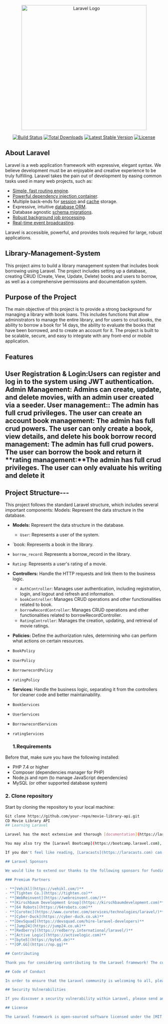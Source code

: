 <p align="center"><a href="https://laravel.com" target="_blank"><img src="https://raw.githubusercontent.com/laravel/art/master/logo-lockup/5%20SVG/2%20CMYK/1%20Full%20Color/laravel-logolockup-cmyk-red.svg" width="400" alt="Laravel Logo"></a></p>

<p align="center">
<a href="https://github.com/laravel/framework/actions"><img src="https://github.com/laravel/framework/workflows/tests/badge.svg" alt="Build Status"></a>
<a href="https://packagist.org/packages/laravel/framework"><img src="https://img.shields.io/packagist/dt/laravel/framework" alt="Total Downloads"></a>
<a href="https://packagist.org/packages/laravel/framework"><img src="https://img.shields.io/packagist/v/laravel/framework" alt="Latest Stable Version"></a>
<a href="https://packagist.org/packages/laravel/framework"><img src="https://img.shields.io/packagist/l/laravel/framework" alt="License"></a>
</p>

## About Laravel

Laravel is a web application framework with expressive, elegant syntax. We believe development must be an enjoyable and creative experience to be truly fulfilling. Laravel takes the pain out of development by easing common tasks used in many web projects, such as:

- [Simple, fast routing engine](https://laravel.com/docs/routing).
- [Powerful dependency injection container](https://laravel.com/docs/container).
- Multiple back-ends for [session](https://laravel.com/docs/session) and [cache](https://laravel.com/docs/cache) storage.
- Expressive, intuitive [database ORM](https://laravel.com/docs/eloquent).
- Database agnostic [schema migrations](https://laravel.com/docs/migrations).
- [Robust background job processing](https://laravel.com/docs/queues).
- [Real-time event broadcasting](https://laravel.com/docs/broadcasting).

Laravel is accessible, powerful, and provides tools required for large, robust applications.



## Library-Management-System

This project aims to build a library management system that includes book borrowing using Laravel. The project includes setting up a database, creating CRUD (Create, View, Update, Delete) books and users to borrow, as well as a comprehensive permissions and documentation system.

## Purpose of the Project
The main objective of this project is to provide a strong background for managing a library with book loans. This includes functions that allow administrators to manage the entire library, and for users to crud books, the ability to borrow a book for 14 days, the ability to evaluate the books that have been borrowed, and to create an account for it. The project is built to be scalable, secure, and easy to integrate with any front-end or mobile application.
## Features
**User Registration & Login**:Users can register and log in to the system using JWT authentication.
**Admin Management:** Admins can create, update, and delete movies, with an admin user created via a seeder.
**User management:**: The admin has full crud privileges. The user can create an account 
**book management:** The admin has full crud powers. The user can only create a book, view details, and delete his book
**borrow record management:** The admin has full crud powers. The user can borrow the book and return it
**rating management:**The admin has full crud privileges. The user can only evaluate his writing and delete it
---
## Project Structure---
This project follows the standard Laravel structure, which includes several important components:
Models: Represent the data structure in the database.

- **Models:** Represent the data structure in the database.
   - `User`: Represents a user of the system.
- `book: Represents a book in the library.
- `borrow_record`: Represents a borrow_record in the library.
- `Rating`: Represents a user's rating of a movie.

- **Controllers:** Handle the HTTP requests and link them to the business logic.
  - `AuthController`: Manages user authentication, including registration, login, and logout and refresh and information.
  - `bookController`: Manages CRUD operations and other functionalities related to book.
  - `borrowRecordController`: Manages CRUD operations and other functionalities related to borrowRecordController.
  - `RatingController`: Manages the creation, updating, and retrieval of movie ratings.
- **Policies:** Define the authorization rules, determining who can perform what actions on certain resources.
- `BookPolicy`
- `UserPolicy`
- `BorrowrecordPolicy`
- `ratingPolicy`

- **Services:** Handle the business logic, separating it from the controllers for cleaner code and better maintainability.
- `BookServices`
- `UserServices`
- `BorrowrecordServices`
- `ratingServices`

  ### 1.Requirements

Before that, make sure you have the following installed:

- PHP 7.4 or higher
- Composer (dependencies manager for PHP)
- Node.js and npm (to manage JavaScript dependencies)
- MySQL (or other supported database system)

### 2. Clone repository

Start by cloning the repository to your local machine:

``` bash
Git clone https://github.com/your-repo/movie-library-api.git
CD Movie Library API
## Learning Laravel

Laravel has the most extensive and thorough [documentation](https://laravel.com/docs) and video tutorial library of all modern web application frameworks, making it a breeze to get started with the framework.

You may also try the [Laravel Bootcamp](https://bootcamp.laravel.com), where you will be guided through building a modern Laravel application from scratch.

If you don't feel like reading, [Laracasts](https://laracasts.com) can help. Laracasts contains thousands of video tutorials on a range of topics including Laravel, modern PHP, unit testing, and JavaScript. Boost your skills by digging into our comprehensive video library.

## Laravel Sponsors

We would like to extend our thanks to the following sponsors for funding Laravel development. If you are interested in becoming a sponsor, please visit the [Laravel Partners program](https://partners.laravel.com).

### Premium Partners

- **[Vehikl](https://vehikl.com/)**
- **[Tighten Co.](https://tighten.co)**
- **[WebReinvent](https://webreinvent.com/)**
- **[Kirschbaum Development Group](https://kirschbaumdevelopment.com)**
- **[64 Robots](https://64robots.com)**
- **[Curotec](https://www.curotec.com/services/technologies/laravel/)**
- **[Cyber-Duck](https://cyber-duck.co.uk)**
- **[DevSquad](https://devsquad.com/hire-laravel-developers)**
- **[Jump24](https://jump24.co.uk)**
- **[Redberry](https://redberry.international/laravel/)**
- **[Active Logic](https://activelogic.com)**
- **[byte5](https://byte5.de)**
- **[OP.GG](https://op.gg)**

## Contributing

Thank you for considering contributing to the Laravel framework! The contribution guide can be found in the [Laravel documentation](https://laravel.com/docs/contributions).

## Code of Conduct

In order to ensure that the Laravel community is welcoming to all, please review and abide by the [Code of Conduct](https://laravel.com/docs/contributions#code-of-conduct).

## Security Vulnerabilities

If you discover a security vulnerability within Laravel, please send an e-mail to Taylor Otwell via [taylor@laravel.com](mailto:taylor@laravel.com). All security vulnerabilities will be promptly addressed.

## License

The Laravel framework is open-sourced software licensed under the [MIT license](https://opensource.org/licenses/MIT).
